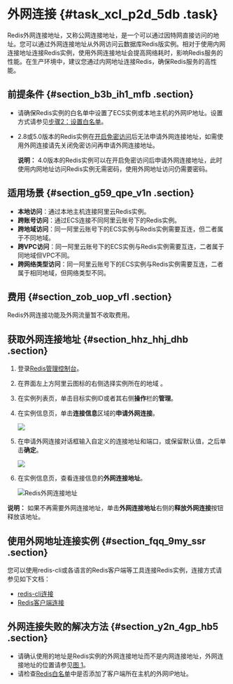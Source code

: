 # 外网连接 {#task_xcl_p2d_5db .task}

Redis外网连接地址，又称公网连接地址，是一个可以通过因特网直接访问的地址。您可以通过外网连接地址从外网访问云数据库Redis版实例。相对于使用内网连接地址连接Redis实例，使用外网连接地址会提高网络耗时，影响Redis服务的性能。在生产环境中，建议您通过内网地址连接Redis，确保Redis服务的高性能。

## 前提条件 {#section_b3b_ih1_mfb .section}

-   请确保Redis实例的白名单中设置了ECS实例或本地主机的外网IP地址。设置方式请参见[步骤2：设置白名单](intl.zh-CN/快速入门/步骤2：设置白名单.md#)。
-   2.8或5.0版本的Redis实例在[开启免密访问](../../../../intl.zh-CN/用户指南/实例管理/开启免密访问.md#)后无法申请外网连接地址，如需使用外网连接请先关闭免密访问再申请外网连接地址。

    **说明：** 4.0版本的Redis实例可以在开启免密访问后申请外网连接地址，此时使用内网地址访问Redis实例无需密码，使用外网地址访问仍需要密码。


## 适用场景 {#section_g59_qpe_v1n .section}

-   **本地访问**：通过本地主机连接阿里云Redis实例。
-   **跨账号访问**：通过ECS连接不同阿里云账号下的Redis实例。
-   **跨地域访问**：同一阿里云账号下的ECS实例与Redis实例需要互连，但二者属于不同地域。
-   **跨VPC访问**：同一阿里云账号下的ECS实例与Redis实例需要互连，二者属于同地域但VPC不同。
-   **跨网络类型访问**：同一阿里云账号下的ECS实例与Redis实例需要互连，二者属于相同地域，但网络类型不同。

## 费用 {#section_zob_uop_vfl .section}

Redis外网连接功能及外网流量暂不收取费用。

## 获取外网连接地址 {#section_hhz_hhj_dhb .section}

1.  登录[Redis管理控制台](https://kvstore.console.aliyun.com/)。
2.  在界面左上方阿里云图标的右侧选择实例所在的地域 。
3.  在实例列表页，单击目标实例ID或者其右侧**操作**栏的**管理**。
4.  在实例信息页，单击**连接信息**区域的**申请外网连接**。 

    ![](http://static-aliyun-doc.oss-cn-hangzhou.aliyuncs.com/assets/img/141285/156594298341043_zh-CN.png)

5.  在申请外网连接对话框输入自定义的连接地址和端口，或保留默认值，之后单击**确定**。 

    ![](http://static-aliyun-doc.oss-cn-hangzhou.aliyuncs.com/assets/img/855894/156594298351044_zh-CN.png)

6.  在实例信息页，查看连接信息的**外网连接地址**。 

    ![](images/51047_zh-CN.png "Redis外网连接地址")


**说明：** 如果不再需要外网连接地址，单击**外网连接地址**右侧的**释放外网连接**按钮释放该地址。

## 使用外网地址连接实例 {#section_fqq_9my_ssr .section}

您可以使用redis-cli或各语言的Redis客户端等工具连接Redis实例，连接方式请参见如下文档：

-   [redis-cli连接](intl.zh-CN/快速入门/步骤3：连接实例/redis-cli连接.md#)
-   [Redis客户端连接](intl.zh-CN/快速入门/步骤3：连接实例/Redis客户端连接.md#)

## 外网连接失败的解决方法 {#section_y2n_4gp_hb5 .section}

-   请确认使用的地址是Redis实例的外网连接地址而不是内网连接地址，外网连接地址的位置请参见[图 1](#fig_riy_05y_hoq)。
-   请检查[Redis白名单](intl.zh-CN/快速入门/步骤2：设置白名单.md#)中是否添加了客户端所在主机的外网IP地址。

